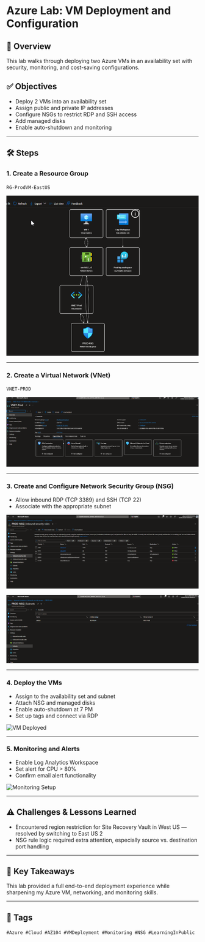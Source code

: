 
# Azure Lab: VM Deployment and Configuration

## 🧾 Overview
This lab walks through deploying two Azure VMs in an availability set with security, monitoring, and cost-saving configurations.

## ✅ Objectives
- Deploy 2 VMs into an availability set
- Assign public and private IP addresses
- Configure NSGs to restrict RDP and SSH access
- Add managed disks
- Enable auto-shutdown and monitoring

---

## 🛠️ Steps

### 1. Create a Resource Group
`RG-ProdVM-EastUS`

![Resource Group Setup](https://github.com/abarnes285/AZ-104-LABS/blob/d79ff299d50432407578ada73648bf672bc7df74/VM%20Deployment%20/Images/image%2013.png)

---

### 2. Create a Virtual Network (VNet)
`VNET-PROD`

![VNet Setup](https://github.com/abarnes285/AZ-104-LABS/blob/c9d574c876856c6d358163ba6ac3bfe912405a3e/VM%20Deployment%20/Images/image%201.png)

---

### 3. Create and Configure Network Security Group (NSG)
- Allow inbound RDP (TCP 3389) and SSH (TCP 22)
- Associate with the appropriate subnet

![NSG Rules](https://github.com/abarnes285/AZ-104-LABS/blob/c9d574c876856c6d358163ba6ac3bfe912405a3e/VM%20Deployment%20/Images/image%202.png)

![NSG Subnet](https://github.com/abarnes285/AZ-104-LABS/blob/c9d574c876856c6d358163ba6ac3bfe912405a3e/VM%20Deployment%20/Images/image%203.png)

---

### 4. Deploy the VMs
- Assign to the availability set and subnet
- Attach NSG and managed disks
- Enable auto-shutdown at 7 PM
- Set up tags and connect via RDP

![VM Deployed](images/vm-deployed.png)

---

### 5. Monitoring and Alerts
- Enable Log Analytics Workspace
- Set alert for CPU > 80%
- Confirm email alert functionality

![Monitoring Setup](images/monitoring-setup.png)

---

## ⚠️ Challenges & Lessons Learned
- Encountered region restriction for Site Recovery Vault in West US — resolved by switching to East US 2
- NSG rule logic required extra attention, especially source vs. destination port handling

---

## 🧠 Key Takeaways
This lab provided a full end-to-end deployment experience while sharpening my Azure VM, networking, and monitoring skills.

---

## 🔗 Tags
`#Azure #Cloud #AZ104 #VMDeployment #Monitoring #NSG #LearningInPublic`


